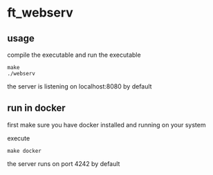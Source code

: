 # ft_webserv

## usage

compile the executable and run the executable

```
make
./webserv
```

the server is listening on localhost:8080 by default


## run in docker

first make sure you have docker installed and running on your system

execute
```
make docker
```

the server runs on port 4242 by default